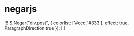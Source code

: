 # negarjs

!!!
 $.Negar("div.post", {
      colorlist: ['#ccc','#333'],
      effect: true,
      ParagraphDirection:true
  });
!!!

